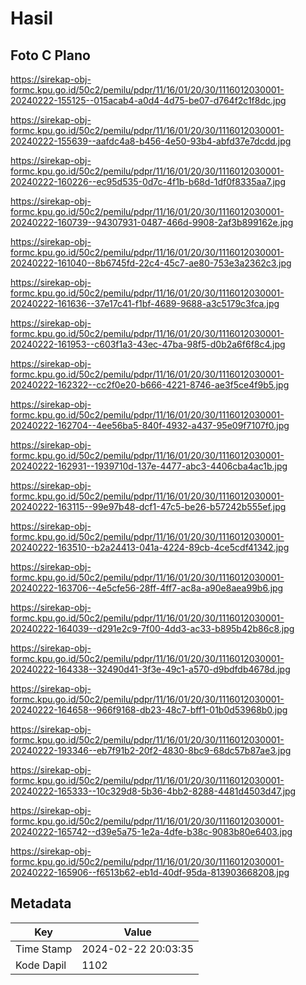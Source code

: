 # Hasil

## Foto C Plano

https://sirekap-obj-formc.kpu.go.id/50c2/pemilu/pdpr/11/16/01/20/30/1116012030001-20240222-155125--015acab4-a0d4-4d75-be07-d764f2c1f8dc.jpg

https://sirekap-obj-formc.kpu.go.id/50c2/pemilu/pdpr/11/16/01/20/30/1116012030001-20240222-155639--aafdc4a8-b456-4e50-93b4-abfd37e7dcdd.jpg

https://sirekap-obj-formc.kpu.go.id/50c2/pemilu/pdpr/11/16/01/20/30/1116012030001-20240222-160226--ec95d535-0d7c-4f1b-b68d-1df0f8335aa7.jpg

https://sirekap-obj-formc.kpu.go.id/50c2/pemilu/pdpr/11/16/01/20/30/1116012030001-20240222-160739--94307931-0487-466d-9908-2af3b899162e.jpg

https://sirekap-obj-formc.kpu.go.id/50c2/pemilu/pdpr/11/16/01/20/30/1116012030001-20240222-161040--8b6745fd-22c4-45c7-ae80-753e3a2362c3.jpg

https://sirekap-obj-formc.kpu.go.id/50c2/pemilu/pdpr/11/16/01/20/30/1116012030001-20240222-161636--37e17c41-f1bf-4689-9688-a3c5179c3fca.jpg

https://sirekap-obj-formc.kpu.go.id/50c2/pemilu/pdpr/11/16/01/20/30/1116012030001-20240222-161953--c603f1a3-43ec-47ba-98f5-d0b2a6f6f8c4.jpg

https://sirekap-obj-formc.kpu.go.id/50c2/pemilu/pdpr/11/16/01/20/30/1116012030001-20240222-162322--cc2f0e20-b666-4221-8746-ae3f5ce4f9b5.jpg

https://sirekap-obj-formc.kpu.go.id/50c2/pemilu/pdpr/11/16/01/20/30/1116012030001-20240222-162704--4ee56ba5-840f-4932-a437-95e09f7107f0.jpg

https://sirekap-obj-formc.kpu.go.id/50c2/pemilu/pdpr/11/16/01/20/30/1116012030001-20240222-162931--1939710d-137e-4477-abc3-4406cba4ac1b.jpg

https://sirekap-obj-formc.kpu.go.id/50c2/pemilu/pdpr/11/16/01/20/30/1116012030001-20240222-163115--99e97b48-dcf1-47c5-be26-b57242b555ef.jpg

https://sirekap-obj-formc.kpu.go.id/50c2/pemilu/pdpr/11/16/01/20/30/1116012030001-20240222-163510--b2a24413-041a-4224-89cb-4ce5cdf41342.jpg

https://sirekap-obj-formc.kpu.go.id/50c2/pemilu/pdpr/11/16/01/20/30/1116012030001-20240222-163706--4e5cfe56-28ff-4ff7-ac8a-a90e8aea99b6.jpg

https://sirekap-obj-formc.kpu.go.id/50c2/pemilu/pdpr/11/16/01/20/30/1116012030001-20240222-164039--d291e2c9-7f00-4dd3-ac33-b895b42b86c8.jpg

https://sirekap-obj-formc.kpu.go.id/50c2/pemilu/pdpr/11/16/01/20/30/1116012030001-20240222-164338--32490d41-3f3e-49c1-a570-d9bdfdb4678d.jpg

https://sirekap-obj-formc.kpu.go.id/50c2/pemilu/pdpr/11/16/01/20/30/1116012030001-20240222-164658--966f9168-db23-48c7-bff1-01b0d53968b0.jpg

https://sirekap-obj-formc.kpu.go.id/50c2/pemilu/pdpr/11/16/01/20/30/1116012030001-20240222-193346--eb7f91b2-20f2-4830-8bc9-68dc57b87ae3.jpg

https://sirekap-obj-formc.kpu.go.id/50c2/pemilu/pdpr/11/16/01/20/30/1116012030001-20240222-165333--10c329d8-5b36-4bb2-8288-4481d4503d47.jpg

https://sirekap-obj-formc.kpu.go.id/50c2/pemilu/pdpr/11/16/01/20/30/1116012030001-20240222-165742--d39e5a75-1e2a-4dfe-b38c-9083b80e6403.jpg

https://sirekap-obj-formc.kpu.go.id/50c2/pemilu/pdpr/11/16/01/20/30/1116012030001-20240222-165906--f6513b62-eb1d-40df-95da-813903668208.jpg


## Metadata

| Key        | Value               |
| ---------- | ------------------- |
| Time Stamp | 2024-02-22 20:03:35 |
| Kode Dapil | 1102                |



